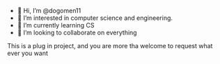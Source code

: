 - 👋 Hi, I’m @dogomen11
- 👀 I’m interested in computer science and engineering.
- 🌱 I’m currently learning CS 
- 💞️ I’m looking to collaborate on everything


This is a plug in project, and you are more tha welcome to request what ever you want

